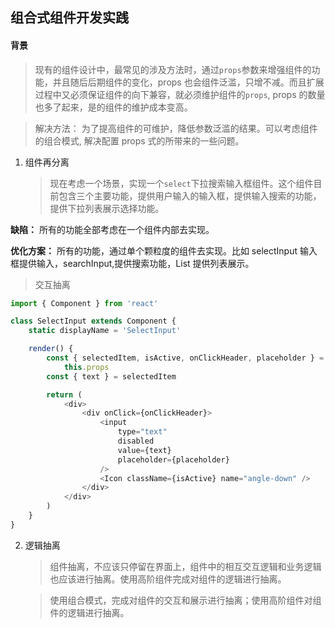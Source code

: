 ## 组合式组件开发实践

#### 背景

> 现有的组件设计中，最常见的涉及方法时，通过`props`参数来增强组件的功能，并且随后后期组件的变化，props 也会组件泛滥，只增不减。而且扩展过程中又必须保证组件的向下兼容，就必须维护组件的`props`, props 的数量也多了起来，是的组件的维护成本变高。

> 解决方法： 为了提高组件的可维护，降低参数泛滥的结果。可以考虑组件的组合模式, 解决配置 props 式的所带来的一些问题。

1. 组件再分离
    > 现在考虑一个场景，实现一个`select`下拉搜索输入框组件。这个组件目前包含三个主要功能，提供用户输入的输入框，提供输入搜索的功能，提供下拉列表展示选择功能。

**缺陷：** 所有的功能全部考虑在一个组件内部去实现。

**优化方案：** 所有的功能，通过单个颗粒度的组件去实现。比如 selectInput 输入框提供输入，searchInput,提供搜索功能，List 提供列表展示。

> 交互抽离

```js
import { Component } from 'react'

class SelectInput extends Component {
    static displayName = 'SelectInput'

    render() {
        const { selectedItem, isActive, onClickHeader, placeholder } =
            this.props
        const { text } = selectedItem

        return (
            <div>
                <div onClick={onClickHeader}>
                    <input
                        type="text"
                        disabled
                        value={text}
                        placeholder={placeholder}
                    />
                    <Icon className={isActive} name="angle-down" />
                </div>
            </div>
        )
    }
}
```

2. 逻辑抽离

    > 组件抽离，不应该只停留在界面上，组件中的相互交互逻辑和业务逻辑也应该进行抽离。使用高阶组件完成对组件的逻辑进行抽离。

    > 使用组合模式，完成对组件的交互和展示进行抽离；使用高阶组件对组件的逻辑进行抽离。
